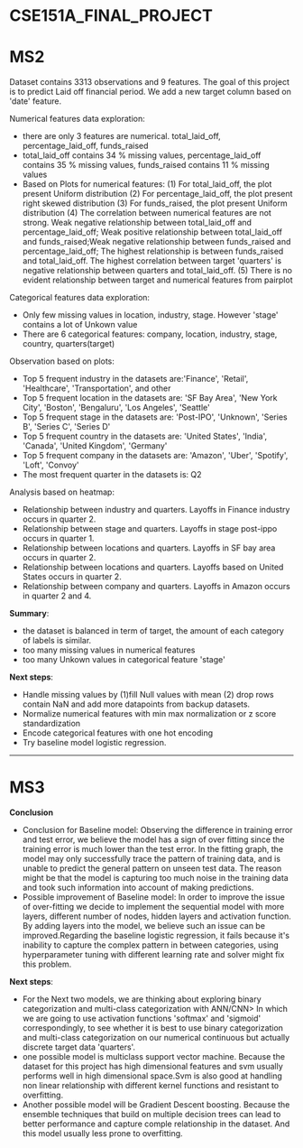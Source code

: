 # CSE151A_FINAL_PROJECT
# MS2


Dataset contains 3313 observations and 9 features.
The goal of this project is to predict Laid off financial period. We add a new target column based on 'date' feature.

Numerical features data exploration:
- there are only 3 features are numerical. total_laid_off, percentage_laid_off, funds_raised
- total_laid_off contains 34 % missing values, percentage_laid_off contains 35 % missing values, funds_raised contains 11 % missing values
- Based on Plots for numerical features:
(1) For total_laid_off, the plot present Uniform distribution
(2) For percentage_laid_off, the plot present right skewed distribution
(3) For funds_raised, the plot present Uniform distribution
(4) The correlation between numerical features are not strong. Weak negative relationship between total_laid_off and percentage_laid_off; Weak positive relationship between total_laid_off and funds_raised;Weak negative relationship between funds_raised and percentage_laid_off; The highest relationship is between funds_raised and total_laid_off. The highest correlation between target 'quarters' is negative relationship between quarters and total_laid_off.
(5) There is no evident relationship between target and numerical features from pairplot

Categorical features data exploration:
- Only few missing values in location, industry, stage. However 'stage' contains a lot of Unkown value
- There are 6 categorical features: company, location, industry, stage, country, quarters(target)

Observation based on plots:
- Top 5 frequent industry in the datasets are:'Finance', 'Retail', 'Healthcare', 'Transportation', and other
- Top 5 frequent location in the datasets are: 'SF Bay Area', 'New York City', 'Boston', 'Bengaluru', 'Los Angeles',
       'Seattle'
- Top 5 frequent stage in the datasets are: 'Post-IPO', 'Unknown', 'Series B', 'Series C', 'Series D'
- Top 5 frequent country in the datasets are: 'United States', 'India', 'Canada', 'United Kingdom', 'Germany'
- Top 5 frequent company in the datasets are: 'Amazon', 'Uber', 'Spotify', 'Loft', 'Convoy'
- The most frequent quarter in the datasets is: Q2

Analysis based on heatmap:
- Relationship between industry and quarters. Layoffs in Finance industry occurs in quarter 2.
- Relationship between stage and quarters. Layoffs in stage post-ippo occurs in quarter 1.
- Relationship between locations and quarters. Layoffs in SF bay area occurs in quarter 2.
- Relationship between locations and quarters. Layoffs based on United States occurs in quarter 2.
- Relationship between company and quarters. Layoffs in Amazon occurs in quarter 2 and 4.





**Summary**:
- the dataset is balanced in term of target, the amount of each category of labels is similar.
- too many missing values in numerical features
- too many Unkown values in categorical feature 'stage'


**Next steps**:
- Handle missing values by (1)fill Null values with mean (2) drop rows contain NaN and add more datapoints from backup datasets.
- Normalize numerical features with min max normalization or z score standardization
- Encode categorical features with one hot encoding
- Try baseline model logistic regression.




-------------------------------------

# MS3


**Conclusion**
- Conclusion for Baseline model: Observing the difference in training error and test error, we believe the model has a sign of over fitting since the training error is much lower than the test error. In the fitting graph, the model may only successfully trace the pattern of training data, and is unable to predict the general pattern on unseen test data. The reason might be that the model is capturing too much noise in the training data and took such information into account of making predictions.
- Possible improvement of Baseline model: In order to improve the issue of over-fitting we decide to implement the sequential model with more layers, different number of nodes, hidden layers and activation function. By adding layers into the model, we believe such an issue can be improved.Regarding the baseline logistic regression, it fails because it's inability to capture the complex pattern in between categories, using hyperparameter tuning with different learning rate and solver might fix this problem.


**Next steps**:
- For the Next two models, we are thinking about exploring binary categorization and multi-class categorization with ANN/CNN> In which we are going to use activation functions 'softmax' and 'sigmoid' correspondingly, to see whether it is best to use  binary categorization and multi-class categorization on our numerical continuous but actually discrete target data 'quarters'.
- one possible model is multiclass support vector machine. Because the dataset for this project has high dimensional features and svm usually performs well in high dimensional space.Svm is also good at handling non linear relationship with different kernel functions and resistant to overfitting.
- Another possible model will be Gradient Descent boosting. Because the ensemble techniques that build on multiple decision trees can lead to better performance and capture comple relationship in the dataset. And this model usually less prone to overfitting.

